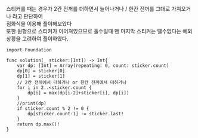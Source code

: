 스티커를 때는 경우가 2칸 전꺼를 더하면서 늘어나거나 / 한칸 전꺼를 그대로 가져오거나 라고 판단하여   
점화식을 이용해 풀이해보았다   
또한 원형으로 스티커가 이어져있으므로 홀수일때 맨 마지막 스티커는 땔수없다는 예외상황을 고려하여 풀이하였다.   

```
import Foundation

func solution(_ sticker:[Int]) -> Int{
    var dp: [Int] = Array(repeating: 0, count: sticker.count)
    dp[0] = sticker[0]
    dp[1] = sticker[1]
    // 2칸 전꺼에서 더하거나 or 한칸 전꺼에서 더하거나
    for i in 2..<sticker.count {
        dp[i] = max(dp[i-2]+sticker[i], dp[i])
    }
    //print(dp)
    if sticker.count % 2 != 0 {
        dp[sticker.count-1] -= sticker.last!
    }
    return dp.max()!
}
```
